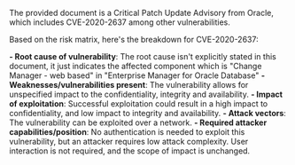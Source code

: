 The provided document is a Critical Patch Update Advisory from Oracle, which includes CVE-2020-2637 among other vulnerabilities.

Based on the risk matrix, here's the breakdown for CVE-2020-2637:

**- Root cause of vulnerability**: The root cause isn't explicitly stated in this document, it just indicates the affected component which is "Change Manager - web based" in "Enterprise Manager for Oracle Database"
**- Weaknesses/vulnerabilities present**: The vulnerability allows for unspecified impact to the confidentiality, integrity and availability.
**- Impact of exploitation**: Successful exploitation could result in a high impact to confidentiality, and low impact to integrity and availability.
**- Attack vectors**: The vulnerability can be exploited over a network.
**- Required attacker capabilities/position**:  No authentication is needed to exploit this vulnerability, but an attacker requires low attack complexity. User interaction is not required, and the scope of impact is unchanged.